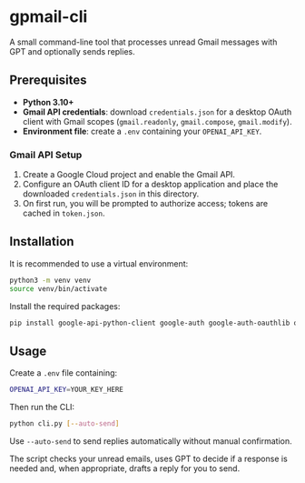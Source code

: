 # gpmail-cli

A small command-line tool that processes unread Gmail messages with GPT and optionally sends replies.

## Prerequisites

- **Python 3.10+**
- **Gmail API credentials**: download `credentials.json` for a desktop OAuth client with Gmail scopes (`gmail.readonly`, `gmail.compose`, `gmail.modify`).
- **Environment file**: create a `.env` containing your `OPENAI_API_KEY`.

### Gmail API Setup
1. Create a Google Cloud project and enable the Gmail API.
2. Configure an OAuth client ID for a desktop application and place the downloaded `credentials.json` in this directory.
3. On first run, you will be prompted to authorize access; tokens are cached in `token.json`.

## Installation

It is recommended to use a virtual environment:

```bash
python3 -m venv venv
source venv/bin/activate
```

Install the required packages:

```bash
pip install google-api-python-client google-auth google-auth-oauthlib openai python-dotenv
```

## Usage

Create a `.env` file containing:

```bash
OPENAI_API_KEY=YOUR_KEY_HERE
```

Then run the CLI:

```bash
python cli.py [--auto-send]
```

Use `--auto-send` to send replies automatically without manual confirmation.

The script checks your unread emails, uses GPT to decide if a response is needed and, when appropriate, drafts a reply for you to send.
